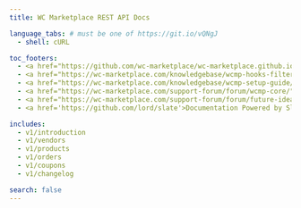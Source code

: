 ```yaml
---
title: WC Marketplace REST API Docs

language_tabs: # must be one of https://git.io/vQNgJ
  - shell: cURL

toc_footers:
  - <a href="https://github.com/wc-marketplace/wc-marketplace.github.io">Contribute to WCMp REST API Docs</a>
  - <a href="https://wc-marketplace.com/knowledgebase/wcmp-hooks-filters/">WCMp Hooks and Filters</a>
  - <a href="https://wc-marketplace.com/knowledgebase/wcmp-setup-guide/">WCMp Product Documentation</a>
  - <a href="https://wc-marketplace.com/support-forum/forum/wcmp-core/">Connect to WCMp Support</a>
  - <a href="https://wc-marketplace.com/support-forum/forum/future-ideas/">Contribute to WCMp Ideas</a>
  - <a href='https://github.com/lord/slate'>Documentation Powered by Slate</a>

includes:
  - v1/introduction
  - v1/vendors
  - v1/products
  - v1/orders
  - v1/coupons
  - v1/changelog

search: false
---
```


